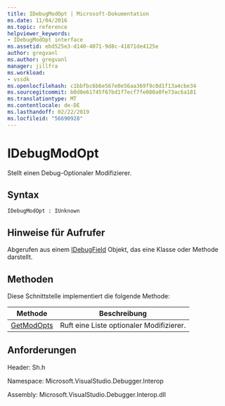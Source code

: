 ```yaml
---
title: IDebugModOpt | Microsoft-Dokumentation
ms.date: 11/04/2016
ms.topic: reference
helpviewer_keywords:
- IDebugModOpt interface
ms.assetid: ebd525e3-d140-4071-9d8c-41871de4125e
author: gregvanl
ms.author: gregvanl
manager: jillfra
ms.workload:
- vssdk
ms.openlocfilehash: c1bbfbc6b6e567e0e56aa369f9c0d1f13a4cbe34
ms.sourcegitcommit: b0d8e61745f67bd1f7ecf7fe080a0fe73ac6a181
ms.translationtype: MT
ms.contentlocale: de-DE
ms.lasthandoff: 02/22/2019
ms.locfileid: "56690928"
---
```

# <a name="idebugmodopt"></a>IDebugModOpt
Stellt einen Debug-Optionaler Modifizierer.

## <a name="syntax"></a>Syntax

```
IDebugModOpt : IUnknown
```

## <a name="notes-for-callers"></a>Hinweise für Aufrufer
 Abgerufen aus einem [IDebugField](../../../extensibility/debugger/reference/idebugfield.md) Objekt, das eine Klasse oder Methode darstellt.

## <a name="methods"></a>Methoden
 Diese Schnittstelle implementiert die folgende Methode:

|Methode|Beschreibung|
|------------|-----------------|
|[GetModOpts](../../../extensibility/debugger/reference/idebugmodopt-getmodopts.md)|Ruft eine Liste optionaler Modifizierer.|

## <a name="requirements"></a>Anforderungen
 Header: Sh.h

 Namespace: Microsoft.VisualStudio.Debugger.Interop

 Assembly: Microsoft.VisualStudio.Debugger.Interop.dll